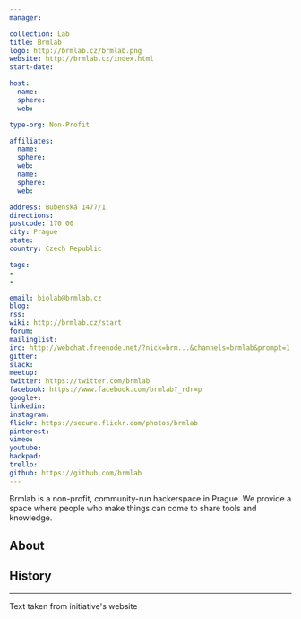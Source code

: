 ```yaml
---
manager:

collection: Lab
title: Brmlab
logo: http://brmlab.cz/brmlab.png
website: http://brmlab.cz/index.html
start-date:

host:
  name:
  sphere:
  web:

type-org: Non-Profit

affiliates:
  name:
  sphere:
  web:
  name:
  sphere:
  web:

address: Bubenská 1477/1
directions:
postcode: 170 00
city: Prague
state:
country: Czech Republic

tags:
-
-

email: biolab@brmlab.cz
blog:
rss:
wiki: http://brmlab.cz/start
forum:
mailinglist:
irc: http://webchat.freenode.net/?nick=brm...&channels=brmlab&prompt=1
gitter:
slack:
meetup:
twitter: https://twitter.com/brmlab
facebook: https://www.facebook.com/brmlab?_rdr=p
google+:
linkedin:
instagram:
flickr: https://secure.flickr.com/photos/brmlab
pinterest:
vimeo:
youtube:
hackpad:
trello:
github: https://github.com/brmlab
---
```

Brmlab is a non-profit, community-run hackerspace in Prague. We provide a space where people who make things can come to share tools and knowledge.
## About

## History

---
Text taken from initiative's website
